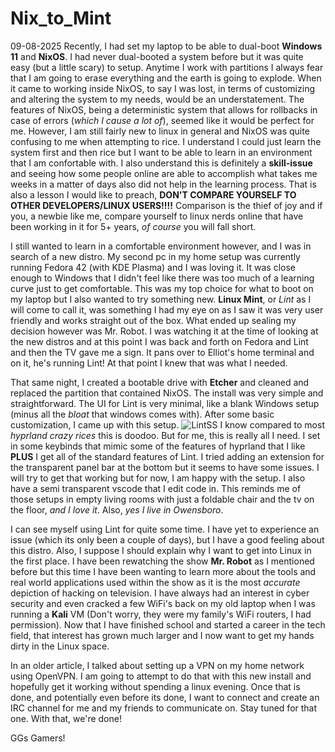 # Nix\_to\_Mint
09-08-2025
Recently, I had set my laptop to be able to dual-boot **Windows 11** and **NixOS**. I had never dual-booted a system before but it was quite easy (but a little scary) to setup. Anytime I work with partitions I always fear that I am going to erase everything and the earth is going to explode. When it came to working inside NixOS, to say I was lost, in terms of customizing and altering the system to my needs, would be an understatement. The features of NixOS, being a deterministic system that allows for rollbacks in case of errors (_which I cause a lot of_), seemed like it would be perfect for me. However, I am still fairly new to linux in general and NixOS was quite confusing to me when attempting to rice. I understand I could just learn the system first and then rice but I want to be able to learn in an environment that I am confortable with. I also understand this is definitely a **skill-issue** and seeing how some people online are able to accomplish what takes me weeks in a matter of days also did not help in the learning process. That is also a lesson I would like to preach, **DON'T COMPARE YOURSELF TO OTHER DEVELOPERS/LINUX USERS!!!!** Comparison is the thief of joy and if you, a newbie like me, compare yourself to linux nerds online that have been working in it for 5+ years, _of course_ you will fall short.

I still wanted to learn in a comfortable environment however, and I was in search of a new distro. My second pc in my home setup was currently running Fedora 42 (with KDE Plasma) and I was loving it. It was close enough to Windows that I didn't feel like there was too much of a learning curve just to get comfortable. This was my top choice for what to boot on my laptop but I also wanted to try something new. **Linux Mint**, or _Lint_ as I will come to call it, was something I had my eye on as I saw it was very user friendly and works straight out of the box. What ended up sealing my decision however was Mr. Robot. I was watching it at the time of looking at the new distros and at this point I was back and forth on Fedora and Lint and then the TV gave me a sign. It pans over to Elliot's home terminal and on it, he's running Lint! At that point I knew that was what I needed.

That same night, I created a bootable drive with **Etcher** and cleaned and replaced the partition that contained NixOS. The install was very simple and straightforward. The UI for Lint is very minimal, like a blank Windows setup (minus all the _bloat_ that windows comes with). After some basic customization, I came up with this setup.
![LintSS](/images/LintSS[2].png)
I know compared to most _hyprland crazy rices_ this is doodoo. But for me, this is really all I need. I set in some keybinds that mimic some of the features of hyprland that I like **PLUS** I get all of the standard features of Lint. I tried adding an extension for the transparent panel bar at the bottom but it seems to have some issues. I will try to get that working but for now, I am happy with the setup. I also have a semi transparent vscode that I edit code in. This reminds me of those setups in empty living rooms with just a foldable chair and the tv on the floor, _and I love it_. Also, _yes I live in Owensboro_.

I can see myself using Lint for quite some time. I have yet to experience an issue (which its only been a couple of days), but I have a good feeling about this distro. Also, I suppose I should explain why I want to get into Linux in the first place. I have been rewatching the show **Mr. Robot** as I mentioned before but this time I have been wanting to learn more about the tools and real world applications used within the show as it is the most _accurate_ depiction of hacking on television. I have always had an interest in cyber security and even cracked a few WiFi's back on my old laptop when I was running a **Kali** VM (Don't worry, they were my family's WiFi routers, I had permission). Now that I have finished school and started a career in the tech field, that interest has grown much larger and I now want to get my hands dirty in the Linux space.

In an older article, I talked about setting up a VPN on my home network using OpenVPN. I am going to attempt to do that with this new install and hopefully get it working without spending a linux evening. Once that is done, and potentially even before its done, I want to connect and create an IRC channel for me and my friends to communicate on. Stay tuned for that one. With that, we're done!

GGs Gamers!